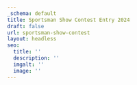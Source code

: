 ```yaml
---
_schema: default
title: Sportsman Show Contest Entry 2024
draft: false
url: sportsman-show-contest
layout: headless
seo:
  title: ''
  description: ''
  imgalt: ''
  image: ''
---
```

<script type="text/javascript" src="https://form.jotform.com/jsform/230247266970156"></script>